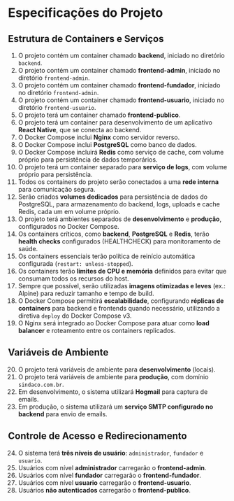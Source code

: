 # Especificações do Projeto

## Estrutura de Containers e Serviços

1. O projeto contém um container chamado **backend**, iniciado no diretório `backend`.
2. O projeto contém um container chamado **frontend-admin**, iniciado no diretório `frontend-admin`.
3. O projeto contém um container chamado **frontend-fundador**, iniciado no diretório `frontend-admin`.
4. O projeto contém um container chamado **frontend-usuario**, iniciado no diretório `frontend-usuario`.
5. O projeto terá um container chamado **frontend-publico**.
6. O projeto terá um container para desenvolvimento de um aplicativo **React Native**, que se conecta ao backend.
7. O Docker Compose inclui **Nginx** como servidor reverso.
8. O Docker Compose inclui **PostgreSQL** como banco de dados.
9. O Docker Compose incluirá **Redis** como serviço de cache, com volume próprio para persistência de dados temporários.
10. O projeto terá um container separado para **serviço de logs**, com volume próprio para persistência.
11. Todos os containers do projeto serão conectados a uma **rede interna** para comunicação segura.
12. Serão criados **volumes dedicados** para persistência de dados do PostgreSQL, para armazenamento do backend, logs, uploads e cache Redis, cada um em volume próprio.
13. O projeto terá ambientes separados de **desenvolvimento** e **produção**, configurados no Docker Compose.
14. Os containers críticos, como **backend**, **PostgreSQL** e **Redis**, terão **health checks** configurados (HEALTHCHECK) para monitoramento de saúde.
15. Os containers essenciais terão política de reinício automática configurada (`restart: unless-stopped`).
16. Os containers terão **limites de CPU e memória** definidos para evitar que consumam todos os recursos do host.
17. Sempre que possível, serão utilizadas **imagens otimizadas e leves** (ex.: Alpine) para reduzir tamanho e tempo de build.
18. O Docker Compose permitirá **escalabilidade**, configurando **réplicas de containers** para backend e frontends quando necessário, utilizando a diretiva `deploy` do Docker Compose v3.
19. O Nginx será integrado ao Docker Compose para atuar como **load balancer** e roteamento entre os containers replicados.

## Variáveis de Ambiente

20. O projeto terá variáveis de ambiente para **desenvolvimento** (locais).
21. O projeto terá variáveis de ambiente para **produção**, com domínio `sindaco.com.br`.
22. Em desenvolvimento, o sistema utilizará **Hogmail** para captura de emails.
23. Em produção, o sistema utilizará um **serviço SMTP configurado no backend** para envio de emails.

## Controle de Acesso e Redirecionamento

24. O sistema terá **três níveis de usuário**: `administrador`, `fundador` e `usuario`.
25. Usuários com nível **administrador** carregarão o **frontend-admin**.
26. Usuários com nível **fundador** carregarão o **frontend-fundador**.
27. Usuários com nível **usuario** carregarão o **frontend-usuario**.
28. Usuários **não autenticados** carregarão o **frontend-publico**.
